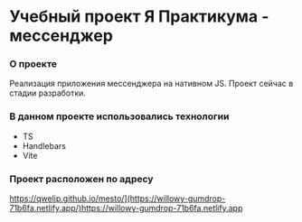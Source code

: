 # Учебный проект Я Практикума - мессенджер

### О проекте

Реализация приложения мессенджера на нативном JS. Проект сейчас в стадии разработки.

### В данном проекте использовались технологии

- TS
- Handlebars
- Vite

### Проект расположен по адресу
https://qwelip.github.io/mesto/](https://willowy-gumdrop-71b6fa.netlify.app/)https://willowy-gumdrop-71b6fa.netlify.app
